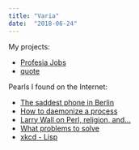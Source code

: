 ```yaml
---
title: "Varia"
date:  "2018-06-24"
---
```


My projects:

- [Profesia Jobs](http://jreisinger.github.io/profesia-jobs)
- [quote](http://quote.reisinge.net)

Pearls I found on the Internet:

- [The saddest phone in Berlin](http://perlmonks.org/?node_id=324763)
- [How to daemonize a process](http://world.std.com/~swmcd/steven/tech/daemon.html)
- [Larry Wall on Perl, religion, and...](https://interviews.slashdot.org/story/02/09/06/1343222/larry-wall-on-perl-religion-and)
- [What problems to solve](http://genius.cat-v.org/richard-feynman/writtings/letters/problems)
- [xkcd - Lisp](https://xkcd.com/224/)
